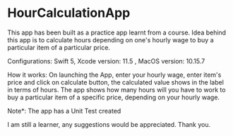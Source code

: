 # HourCalculationApp
This app has been built as a practice app learnt from a course. 
Idea behind this app is to calculate hours depending on one's hourly wage to buy a particular item of a particular price.

Configurations: 
Swift 5, Xcode version: 11.5 , MacOS version: 10.15.7

How it works: 
On launching the App, enter your hourly wage, enter item's price and click on calculate button, 
the calculated value shows in the label in terms of hours.
The app shows how many hours will you have to work to buy a particular item of a specific price, depending on your hourly wage.  

Note*: The app has a Unit Test created

I am still a learner, any suggestions would be appreciated. Thank you.
